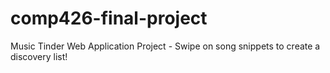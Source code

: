 # comp426-final-project
Music Tinder Web Application Project - Swipe on song snippets to create a discovery list!
